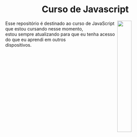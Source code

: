 <div align="center">
  <h1>Curso de Javascript
</div>

<img align="right" src="https://user-images.githubusercontent.com/69599810/122681166-76669c80-d1c9-11eb-9803-404802448384.png" width="30%">

<div align="left">
  <p>Esse repositório é destinado ao curso de JavaScript que estou cursando nesse momento, <br> estou sempre atualizando para que eu tenha acesso do que eu aprendi em outros <br> dispositivos.</p>
<//div>
